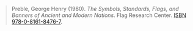 > Preble, George Henry (1980). _The Symbols, Standards, Flags, and Banners of Ancient and Modern Nations_. Flag Research Center. [ISBN](https://en.wikipedia.org/wiki/ISBN_(identifier) "ISBN (identifier)") [978-0-8161-8476-7](https://en.wikipedia.org/wiki/Special:BookSources/978-0-8161-8476-7 "Special:BookSources/978-0-8161-8476-7").